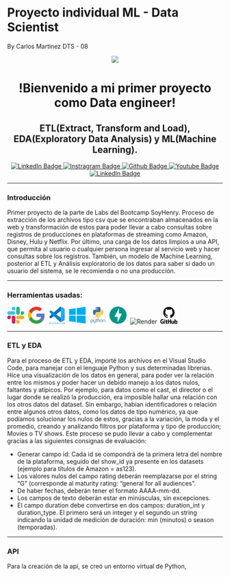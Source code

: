 # Proyecto individual ML - Data Scientist
By Carlos Martinez DTS - 08
<div id = "header" align = "center">
  <img = src = "https://i.pinimg.com/564x/9a/3f/3f/9a3f3f56b757dcac242958c82e2d7270.jpg" width = "500" />
    <h1 align = 'Center'> !Bienvenido a mi primer proyecto como Data engineer! </>
    <h2 align = 'Center'> ETL(Extract, Transform and Load), EDA(Exploratory Data Analysis) y ML(Machine Learning).
    </2>
</div>

<div id ='badges' align = 'center'>
  <a href = 'https://www.linkedin.com/in/carlos-martinez08'>
    <img src = 'https://img.shields.io/badge/LinkedIn-0077B5?style=for-the-badge&logo=linkedin&logoColor=white' alt = 'LinkedIn Badge' />

  <a href = 'https://www.instagram.com/csantiagom88'>
    <img src = 'https://img.shields.io/badge/Instagram-E4405F?style=for-the-badge&logo=instagram&logoColor=white' alt = 'Instragram Badge' />
  
  <a href = 'https://github.com/smartinez24/Proyecto1_ML.git'>
    <img src = 'https://img.shields.io/badge/GitHub-100000?style=for-the-badge&logo=github&logoColor=white' alt = 'Github Badge' />
  
  <a href = 'https://studio.youtube.com/channel/UCuXJk_xMmGLQj8kXyYSjTnQ/videos/upload?filter=%5B%5D&sort=%7B%22columnType%22%3A%22date%22%2C%22sortOrder%22%3A%22DESCENDING%22%7D'>
    <img src = 'https://img.shields.io/badge/YouTube-FF0000?style=for-the-badge&logo=youtube&logoColor=white' alt = 'Youtube Badge' />
  </a>
</div>

<div id ='badges' align = 'center'>
  <a href = 'https://www.asus.com/co/laptops/for-home/vivobook/asus-vivobook-s14-m433ia/'>
    <img src = 'https://img.shields.io/badge/Windows-ASUS_VivoBook_S14/S15-0078D6?style=for-the-badge&logo=windows&logoColor=white' alt = 'LinkedIn Badge' />
  </a>
</div> 

---
### Introducción
Primer proyecto de la parte de Labs del Bootcamp SoyHenry. Proceso de extracción de los archivos tipo csv que se encontraban almacenados en la web y transformación de estos para poder llevar a cabo consultas sobre registros de producciones en plataformas de streaming como Amazon, Disney, Hulu y Netflix. Por último, una carga de los
datos limpios a una API, que permita al usuario o cualquier persona ingresar al servicio web y hacer consultas sobre los registros. También, un modelo de Machine Learning, posterior al ETL y Análisis exploratorio de los datos para saber si dado un usuario del sistema, se le recomienda o no una producción.
    
---
<h3> Herramientas usadas: </h3>
<div>
   <img src = 'https://github.com/devicons/devicon/blob/master/icons/slack/slack-original.svg' title = 'Slack' alt = 'Slack' width = '40' height = '40' />&nbsp;
   <img src = 'https://github.com/devicons/devicon/blob/master/icons/google/google-original.svg' title = 'Google' alt = 'Google' width = '40' height = '40'/>&nbsp;
   <img src = 'https://github.com/devicons/devicon/blob/master/icons/vscode/vscode-original-wordmark.svg' title = 'VSC' alt = 'VSC' width = '40' height = '40' />&nbsp;
   <img src = 'https://github.com/devicons/devicon/blob/master/icons/windows8/windows8-original.svg' title = 'Windows' alt = 'Windows' width = '40' height = '40' />&nbsp;
   <img src = 'https://github.com/devicons/devicon/blob/master/icons/python/python-original-wordmark.svg' title = 'Python' alt = 'Python' width = '40' height = '40' />&nbsp;
   <img src = 'https://github.com/devicons/devicon/blob/master/icons/fastapi/fastapi-original.svg' title = 'fastAPI' alt = 'fastAPI' width = '40' height = '40' />&nbsp;
   <img src = 'https://res.cloudinary.com/practicaldev/image/fetch/s--iWNIikKc--/c_imagga_scale,f_auto,fl_progressive,h_420,q_auto,w_1000/https://dev-to-uploads.s3.amazonaws.com/uploads/articles/u6kmbieir6su8dt70z3l.png' title = 'Render' alt = 'Render' width = '40' height = '40' />&nbsp;
    <img src = 'https://github.com/devicons/devicon/blob/master/icons/github/github-original-wordmark.svg' title = 'Github' alt = 'Github' width = '40' height = '40' />&nbsp;
  
---
### ETL y EDA
Para el proceso de ETL y EDA, importé los archivos en el Visual Studio Code, para manejar con el lenguaje Python y sus determinadas librerias. Hice una visualización de los datos en general, para poder ver la relación entre los mismos y poder hacer un debido manejo a los datos nulos, faltantes y atípicos. Por ejemplo, para datos como el cast, el director o el lugar donde se realizó la producción, era imposible hallar una relación con los otros datos del dataset. Sin embargo, habían identificadores o relación entre algunos otros datos, como los datos de tipo numérico, ya que podíamos solucionar los nulos de estos, gracias a la variación, la moda y el promedio, creando y analizando filtros por plataforma y tipo de producción; Movies o TV shows. Este proceso se pudo llevar a cabo y complementar gracias a las siguientes consignas de evaluación:
  - Generar campo id: Cada id se compondrá de la primera letra del nombre de la plataforma, seguido del show_id ya presente en los datasets (ejemplo para títulos de Amazon = as123).
  - Los valores nulos del campo rating deberán reemplazarse por el string “G” (corresponde al maturity rating: “general for all audiences”.
  - De haber fechas, deberán tener el formato AAAA-mm-dd.
  - Los campos de texto deberán estar en minúsculas, sin excepciones.
  - El campo duration debe convertirse en dos campos: duration_int y duration_type. El primero será un integer y el segundo un string indicando la unidad de medición de duración: min (minutos) o season (temporadas).
  
---
### API
Para la creación de la api, se creó un entorno virtual de Python,   

